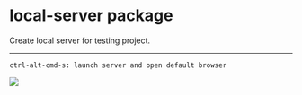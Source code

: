 # local-server package

Create local server for testing project.

---

```
ctrl-alt-cmd-s: launch server and open default browser
```

![](http://uppix.net/boWFlA.gif)
